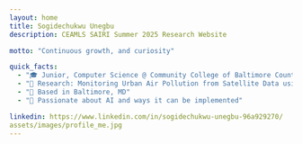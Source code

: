 ```yaml
---
layout: home
title: Sogidechukwu Unegbu
description: CEAMLS SAIRI Summer 2025 Research Website

motto: "Continuous growth, and curiosity"

quick_facts:
  - "🎓 Junior, Computer Science @ Community College of Baltimore County"
  - "🔬 Research: Monitoring Urban Air Pollution from Satellite Data using Machine Learning"
  - "📍 Based in Baltimore, MD"
  - "🚀 Passionate about AI and ways it can be implemented"

linkedin: https://www.linkedin.com/in/sogidechukwu-unegbu-96a929270/
assets/images/profile_me.jpg
---
```

